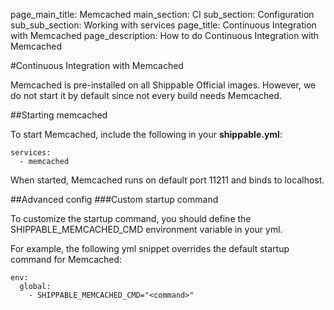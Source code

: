 page_main_title: Memcached
main_section: CI
sub_section: Configuration
sub_sub_section: Working with services
page_title: Continuous Integration with Memcached
page_description: How to do Continuous Integration with Memcached

#Continuous Integration with Memcached

Memcached is pre-installed on all Shippable Official images. However, we do not start it by default since not every build needs Memcached.

##Starting memcached

To start Memcached, include the following in your **shippable.yml**:

```
services:
  - memcached
```

When started, Memcached runs on default port 11211 and binds to localhost.

##Advanced config
###Custom startup command

To customize the startup command, you should define the SHIPPABLE_MEMCACHED_CMD environment variable in your yml.

For example, the following yml snippet overrides the default startup command for Memcached:

```
env:
  global:
    - SHIPPABLE_MEMCACHED_CMD="<command>"

```
